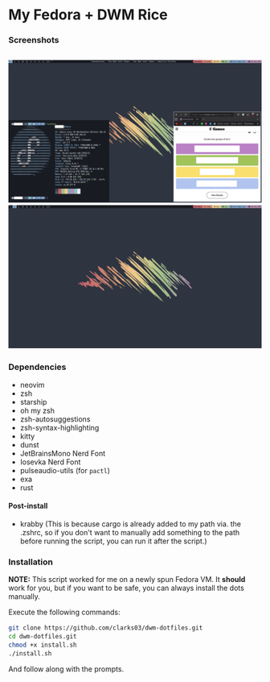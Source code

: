 # My Fedora + DWM Rice

### Screenshots
![](./assets/rice1.png)
![](./assets/rice2.png)
---
### Dependencies
- neovim
- zsh
- starship
- oh my zsh
- zsh-autosuggestions
- zsh-syntax-highlighting
- kitty
- dunst
- JetBrainsMono Nerd Font
- Iosevka Nerd Font
- pulseaudio-utils (for `pactl`)
- exa
- rust

#### Post-install
- krabby
(This is because cargo is already added to my path via. the .zshrc, so if you don't want to manually add something to the path before running the script, you can run it after the script.)

### Installation
**NOTE:** This script worked for me on a newly spun Fedora VM. It **should** work for you, but if you want to be safe, you can always install the dots manually.

Execute the following commands:
```sh
git clone https://github.com/clarks03/dwm-dotfiles.git
cd dwm-dotfiles.git
chmod +x install.sh
./install.sh
```

And follow along with the prompts.
